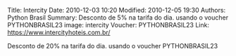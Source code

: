 Title: Intercity
Date: 2010-12-03 10:20
Modified: 2010-12-05 19:30
Authors: Python Brasil
Summary: Desconto de 5% na tarifa do dia. usando o voucher PYTHONBRASIL23
image: intercity
Voucher: PYTHONBRASIL23
Link: https://www.intercityhoteis.com.br/

Desconto de 20% na tarifa do dia. usando o voucher PYTHONBRASIL23
